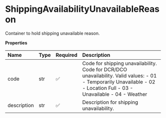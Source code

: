 # ShippingAvailabilityUnavailableReason

Container to hold shipping unavailable reason.

**Properties**

| Name        | Type | Required | Description                                                                                                                                                            |
| :---------- | :--- | :------- | :--------------------------------------------------------------------------------------------------------------------------------------------------------------------- |
| code        | str  | ✅       | Code for shipping unavailability. Code for DCR/DCO unavailability. Valid values: - 01 - Temporarily Unavailable - 02 - Location Full - 03 - Unavailable - 04 - Weather |
| description | str  | ✅       | Description for shipping unavailability.                                                                                                                               |

<!-- This file was generated by liblab | https://liblab.com/ -->
